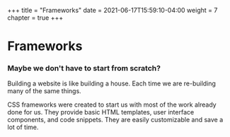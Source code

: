 +++
title = "Frameworks"
date = 2021-06-17T15:59:10-04:00
weight = 7
chapter = true
+++

# Frameworks

### Maybe we don't have to start from scratch?

Building a website is like building a house. Each time we are re-building many of the same things. 

CSS frameworks were created to start us with most of the work already done for us. They provide basic HTML templates, user interface components, and code snippets. They are easily customizable and save a lot of time. 